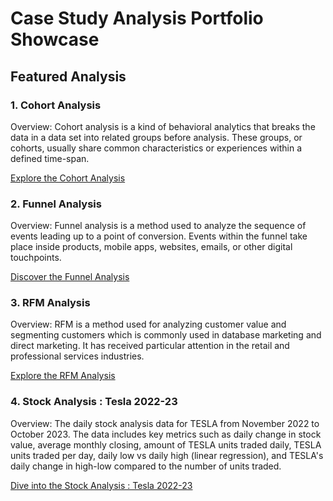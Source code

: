 # Case Study Analysis Portfolio Showcase


## Featured Analysis

### 1. **Cohort Analysis**

Overview: Cohort analysis is a kind of behavioral analytics that breaks the data in a data set into related groups before analysis. These groups, or cohorts, usually share common characteristics or experiences within a defined time-span.


[Explore the Cohort Analysis](https://github.com/ankitkkothawade/CaseStudyAnalysis/tree/main/Cohort)

### 2. **Funnel Analysis**

Overview: Funnel analysis is a method used to analyze the sequence of events leading up to a point of conversion. Events within the funnel take place inside products, mobile apps, websites, emails, or other digital touchpoints.


[Discover the Funnel Analysis](https://github.com/ankitkkothawade/CaseStudyAnalysis/tree/main/Funnel%20Analysis)

### 3. **RFM Analysis**

Overview: RFM is a method used for analyzing customer value and segmenting customers which is commonly used in database marketing and direct marketing. It has received particular attention in the retail and professional services industries.


[Explore the RFM Analysis](https://github.com/ankitkkothawade/CaseStudyAnalysis/tree/main/RFM%20Analysis)

### 4. **Stock Analysis : Tesla 2022-23**

Overview: The daily stock analysis data for TESLA from November 2022 to October 2023. The data includes key metrics such as daily change in stock value, average monthly closing, amount of TESLA units traded daily, TESLA units traded per day, daily low vs daily high (linear regression), and TESLA's daily change in high-low compared to the number of units traded.


[Dive into the Stock Analysis : Tesla 2022-23](https://github.com/ankitkkothawade/CaseStudyAnalysis/tree/main/Stock%20Analysis%20-%20Tesla)

